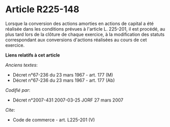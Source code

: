 # Article R225-148

Lorsque la conversion des actions amorties en actions de capital a été réalisée dans les conditions prévues à l'article L.
225-201, il est procédé, au plus tard lors de la clôture de chaque exercice, à la modification des statuts correspondant aux
conversions d'actions réalisées au cours de cet exercice.

**Liens relatifs à cet article**

_Anciens textes_:

  - Décret n°67-236 du 23 mars 1967 - art. 177 (M)
  - Décret n°67-236 du 23 mars 1967 - art. 177 (Ab)

_Codifié par_:

  - Décret n°2007-431 2007-03-25 JORF 27 mars 2007

_Cite_:

  - Code de commerce - art. L225-201 (V)
